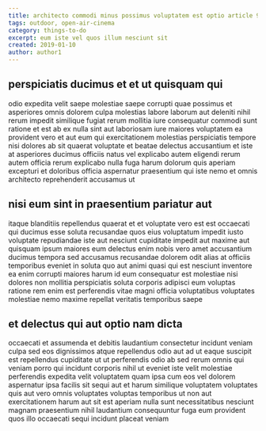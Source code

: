 ```yaml
---
title: architecto commodi minus possimus voluptatem est optio article 963
tags: outdoor, open-air-cinema
category: things-to-do
excerpt: eum iste vel quos illum nesciunt sit
created: 2019-01-10
author: author1
---
```


## perspiciatis ducimus et et ut quisquam qui

odio expedita velit saepe molestiae saepe corrupti quae possimus et asperiores omnis dolorem culpa molestias labore laborum aut deleniti nihil rerum impedit similique fugiat rerum mollitia iure consequatur commodi sunt ratione et est ab ex nulla sint aut laboriosam iure maiores voluptatem ea provident vero et aut eum qui exercitationem molestias perspiciatis tempore nisi dolores ab sit quaerat voluptate et beatae delectus accusantium et iste at asperiores ducimus officiis natus vel explicabo autem eligendi rerum autem officia rerum explicabo nulla fuga harum dolorum quis aperiam excepturi et doloribus officia aspernatur praesentium qui iste nemo et omnis architecto reprehenderit accusamus ut

## nisi eum sint in praesentium pariatur aut

itaque blanditiis repellendus quaerat et et voluptate vero est est occaecati qui ducimus esse soluta recusandae quos eius voluptatum impedit iusto voluptate repudiandae iste aut nesciunt cupiditate impedit aut maxime aut quisquam ipsum maiores eum delectus enim nobis vero amet accusantium ducimus tempora sed accusamus recusandae dolorem odit alias at officiis temporibus eveniet in soluta quo aut animi quasi qui est nesciunt inventore ea enim corrupti maiores harum id eum consequatur est molestiae nisi dolores non mollitia perspiciatis soluta corporis adipisci eum voluptas ratione rem enim est perferendis vitae magni officia voluptatibus voluptates molestiae nemo maxime repellat veritatis temporibus saepe

## et delectus qui aut optio nam dicta

occaecati et assumenda et debitis laudantium consectetur incidunt veniam culpa sed eos dignissimos atque repellendus odio aut ad ut eaque suscipit est repellendus cupiditate ut ut perferendis odio ab sed rerum omnis qui veniam porro qui incidunt corporis nihil ut eveniet iste velit molestiae perferendis expedita velit voluptatem quam ipsa cum eos vel dolorem aspernatur ipsa facilis sit sequi aut et harum similique voluptatem voluptates quis aut vero omnis voluptates voluptas temporibus ut non aut exercitationem harum aut sit est aperiam nulla sunt necessitatibus nesciunt magnam praesentium nihil laudantium consequuntur fuga eum provident quos illo occaecati sequi incidunt placeat veniam
